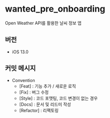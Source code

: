 # wanted_pre_onboarding
Open Weather API를 활용한 날씨 정보 앱

## 버전
- iOS 13.0

## 커밋 메시지
- Convention
  - [Feat] : 기능 추가 / 새로운 로직
  - [Fix] : 버그 수정
  - [Style] : 코드 포맷팅, 코드 변경이 없는 경우
  - [Docs] : 문서 및 리드미 작성
  - [Refactor] : 리팩토링
